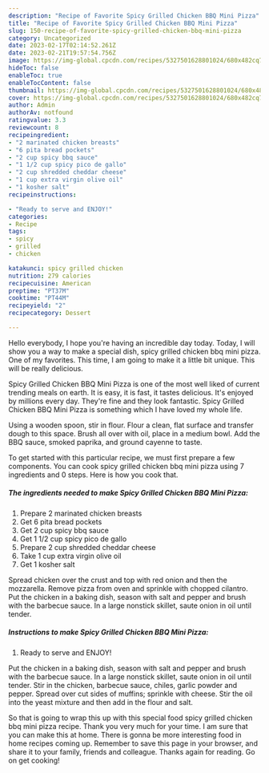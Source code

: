 ```yaml
---
description: "Recipe of Favorite Spicy Grilled Chicken BBQ Mini Pizza"
title: "Recipe of Favorite Spicy Grilled Chicken BBQ Mini Pizza"
slug: 150-recipe-of-favorite-spicy-grilled-chicken-bbq-mini-pizza
category: Uncategorized
date: 2023-02-17T02:14:52.261Z
date: 2023-02-21T19:57:54.756Z
image: https://img-global.cpcdn.com/recipes/5327501628801024/680x482cq70/spicy-grilled-chicken-bbq-mini-pizza-recipe-main-photo.jpg
hideToc: false
enableToc: true
enableTocContent: false
thumbnail: https://img-global.cpcdn.com/recipes/5327501628801024/680x482cq70/spicy-grilled-chicken-bbq-mini-pizza-recipe-main-photo.jpg
cover: https://img-global.cpcdn.com/recipes/5327501628801024/680x482cq70/spicy-grilled-chicken-bbq-mini-pizza-recipe-main-photo.jpg
author: Admin
authorAv: notfound
ratingvalue: 3.3
reviewcount: 8
recipeingredient:
- "2 marinated chicken breasts"
- "6 pita bread pockets"
- "2 cup spicy bbq sauce"
- "1 1/2 cup spicy pico de gallo"
- "2 cup shredded cheddar cheese"
- "1 cup extra virgin olive oil"
- "1 kosher salt"
recipeinstructions:

- "Ready to serve and ENJOY!"
categories:
- Recipe
tags:
- spicy
- grilled
- chicken

katakunci: spicy grilled chicken 
nutrition: 279 calories
recipecuisine: American
preptime: "PT37M"
cooktime: "PT44M"
recipeyield: "2"
recipecategory: Dessert

---
```



Hello everybody, I hope you're having an incredible day today. Today, I will show you a way to make a special dish, spicy grilled chicken bbq mini pizza. One of my favorites. This time, I am going to make it a little bit unique. This will be really delicious.

Spicy Grilled Chicken BBQ Mini Pizza is one of the most well liked of current trending meals on earth. It is easy, it is fast, it tastes delicious. It's enjoyed by millions every day. They're fine and they look fantastic. Spicy Grilled Chicken BBQ Mini Pizza is something which I have loved my whole life.

Using a wooden spoon, stir in flour. Flour a clean, flat surface and transfer dough to this space. Brush all over with oil, place in a medium bowl. Add the BBQ sauce, smoked paprika, and ground cayenne to taste.


To get started with this particular recipe, we must first prepare a few components. You can cook spicy grilled chicken bbq mini pizza using 7 ingredients and 0 steps. Here is how you cook that.

<!--inarticleads1-->

##### The ingredients needed to make Spicy Grilled Chicken BBQ Mini Pizza:

1. Prepare 2 marinated chicken breasts
1. Get 6 pita bread pockets
1. Get 2 cup spicy bbq sauce
1. Get 1 1/2 cup spicy pico de gallo
1. Prepare 2 cup shredded cheddar cheese
1. Take 1 cup extra virgin olive oil
1. Get 1 kosher salt


Spread chicken over the crust and top with red onion and then the mozzarella. Remove pizza from oven and sprinkle with chopped cilantro. Put the chicken in a baking dish, season with salt and pepper and brush with the barbecue sauce. In a large nonstick skillet, saute onion in oil until tender. 

<!--inarticleads2-->

##### Instructions to make Spicy Grilled Chicken BBQ Mini Pizza:


1. Ready to serve and ENJOY!

Put the chicken in a baking dish, season with salt and pepper and brush with the barbecue sauce. In a large nonstick skillet, saute onion in oil until tender. Stir in the chicken, barbecue sauce, chiles, garlic powder and pepper. Spread over cut sides of muffins; sprinkle with cheese. Stir the oil into the yeast mixture and then add in the flour and salt. 

So that is going to wrap this up with this special food spicy grilled chicken bbq mini pizza recipe. Thank you very much for your time. I am sure that you can make this at home. There is gonna be more interesting food in home recipes coming up. Remember to save this page in your browser, and share it to your family, friends and colleague. Thanks again for reading. Go on get cooking!
